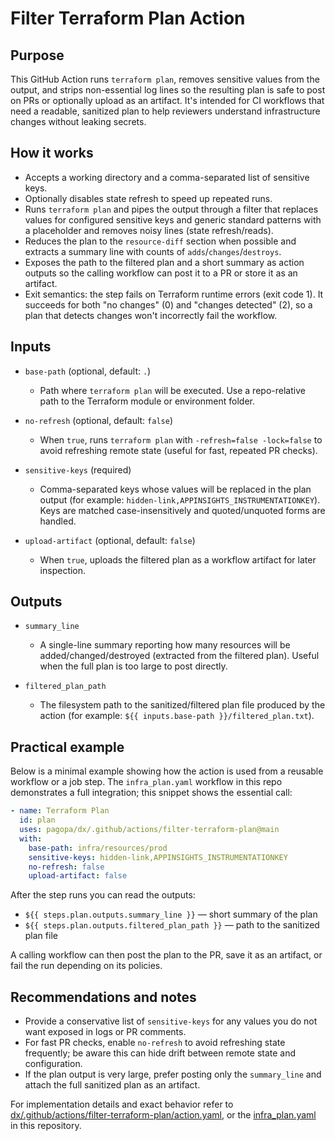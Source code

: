 # Filter Terraform Plan Action

## Purpose

This GitHub Action runs `terraform plan`, removes sensitive values from the
output, and strips non-essential log lines so the resulting plan is safe to post
on PRs or optionally upload as an artifact. It's intended for CI workflows that
need a readable, sanitized plan to help reviewers understand infrastructure
changes without leaking secrets.

## How it works

- Accepts a working directory and a comma-separated list of sensitive keys.
- Optionally disables state refresh to speed up repeated runs.
- Runs `terraform plan` and pipes the output through a filter that replaces
  values for configured sensitive keys and generic standard patterns with a
  placeholder and removes noisy lines (state refresh/reads).
- Reduces the plan to the `resource-diff` section when possible and extracts a
  summary line with counts of `adds`/`changes`/`destroys`.
- Exposes the path to the filtered plan and a short summary as action outputs so
  the calling workflow can post it to a PR or store it as an artifact.
- Exit semantics: the step fails on Terraform runtime errors (exit code 1). It
  succeeds for both "no changes" (0) and "changes detected" (2), so a plan that
  detects changes won't incorrectly fail the workflow.

## Inputs

- `base-path` (optional, default: `.`)
  - Path where `terraform plan` will be executed. Use a repo-relative path to
    the Terraform module or environment folder.

- `no-refresh` (optional, default: `false`)
  - When `true`, runs `terraform plan` with `-refresh=false -lock=false` to
    avoid refreshing remote state (useful for fast, repeated PR checks).

- `sensitive-keys` (required)
  - Comma-separated keys whose values will be replaced in the plan output (for
    example: `hidden-link,APPINSIGHTS_INSTRUMENTATIONKEY`). Keys are matched
    case-insensitively and quoted/unquoted forms are handled.

- `upload-artifact` (optional, default: `false`)
  - When `true`, uploads the filtered plan as a workflow artifact for later
    inspection.

## Outputs

- `summary_line`
  - A single-line summary reporting how many resources will be
    added/changed/destroyed (extracted from the filtered plan). Useful when the
    full plan is too large to post directly.

- `filtered_plan_path`
  - The filesystem path to the sanitized/filtered plan file produced by the
    action (for example: `${{ inputs.base-path }}/filtered_plan.txt`).

## Practical example

Below is a minimal example showing how the action is used from a reusable
workflow or a job step. The `infra_plan.yaml` workflow in this repo demonstrates
a full integration; this snippet shows the essential call:

```yaml
- name: Terraform Plan
  id: plan
  uses: pagopa/dx/.github/actions/filter-terraform-plan@main
  with:
    base-path: infra/resources/prod
    sensitive-keys: hidden-link,APPINSIGHTS_INSTRUMENTATIONKEY
    no-refresh: false
    upload-artifact: false
```

After the step runs you can read the outputs:

- `${{ steps.plan.outputs.summary_line }}` — short summary of the plan
- `${{ steps.plan.outputs.filtered_plan_path }}` — path to the sanitized plan
  file

A calling workflow can then post the plan to the PR, save it as an artifact, or
fail the run depending on its policies.

## Recommendations and notes

- Provide a conservative list of `sensitive-keys` for any values you do not want
  exposed in logs or PR comments.
- For fast PR checks, enable `no-refresh` to avoid refreshing state frequently;
  be aware this can hide drift between remote state and configuration.
- If the plan output is very large, prefer posting only the `summary_line` and
  attach the full sanitized plan as an artifact.

For implementation details and exact behavior refer to
[dx/.github/actions/filter-terraform-plan/action.yaml](https://github.com/pagopa/dx/blob/main/.github/actions/filter-terraform-plan/action.yaml),
or the
[infra_plan.yaml](https://github.com/pagopa/dx/blob/main/.github/workflows/infra_plan.yaml)
in this repository.
